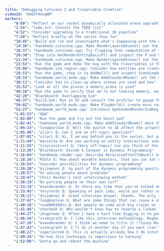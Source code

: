 ```yaml
---
title: "Debugging Cutscene Z and Traversable Creation"
videoId: "KAO3f4oaqWM"
markers:
    "0:09": "Reflect on our recent dynamically allocated arena upgrade"
    "2:54": "todo.txt: Consult the TODO list"
    "4:52": "Consider upgrading to a traditional 3D pipeline"
    "7:50": "Reflect briefly on the series thus far"
    "10:45": "Build and run and investigate what's happening with the cutscene"
    "14:36": "handmade_cutscene.cpp: Make RenderLayeredScene() set the FloorZ, run the game and step through the code"
    "16:37": "handmade_cutscene.cpp: Try flipping that computation of the FloorZ and run the game to see if that's the correct thing to do"
    "20:30": "Step into GetRenderEntityBasisP() and inspect the P and OffsetP"
    "21:34": "handmade_cutscene.cpp: Make RenderLayeredScene() set the OffsetP.z as well as the FloorZ, run the game and see that the cutscene has been restored"
    "23:53": "Run the game and demo the bug with the traversables in the initial creation phase"
    "25:00": "handmade_sim_region.cpp: Consider how entities are created and packed"
    "26:53": "Run the game, step in to AddWall() and inspect StandingOn"
    "28:15": "handmade_world_mode.cpp: Make AddStandardRoom() set the StandingOn.Entity.Ptr, run the game and see that all is fixed"
    "30:11": "Consider how to clean up where arenas are used and how"
    "35:53": "Look at all the places a memory_arena is used"
    "40:10": "Run the game to verify that we're not leaking memory, and leave the arena where it is"
    "42:20": "Blackboard: Overlapping Sim"
    "46:37": "build.bat: Run in O2 and consult the profiler to gauge the cost of the simulation"
    "50:02": "handmade_world_mode.cpp: Make PlayWorld() create more rooms, run the game and consider implementing a debug camera that shows multiple sim regions"
    "52:27": "handmade_world_mode.cpp: Introduce UpdateAndRenderSimRegion() to do some of the work of UpdateAndRenderWorld()"
    "1:01:52": "Q&A"
    "1:02:09": "Run the game and try out the boost pad"
    "1:02:41": "hadnmade_world_mode.cpp: Make AddStandardRoom() move the boosters down one tile, run the game and check it out"
    "1:04:33": "longboolean Q: Will the switch to 3D affect the artwork for Handmade Hero?"
    "1:05:48": "uliori Q: Can I ask an off-topic question?"
    "1:07:02": "uliori Q: Hi, I am way behind you in the series, but you talked about \"mixin\". I don’t know if you did this yet, but can you please explain it?"
    "1:11:44": "macielda Q: Are you working on entity interactions soon (like fire weapons vs ice monster, poisonous arrows and stuff like that)?"
    "1:11:55": "tinyconstruct Q: (Very off-topic) Can you think of the last time you took a dynamic programming approach to a problem (e.g. shortest edit distance, optimal BSTs, etc)? DP algorithms are allegedly a common interview topic, despite how silly that seems"
    "1:13:36": "Blackboard: Divide & Conquer vs Dynamic Programming"
    "1:16:04": "handmade_render.cpp: Describe RecursiveFrontToBack() as an example of dynamic programming"
    "1:18:26": "Miblo Q: How about movable boosters, that you can set up to chain-boost you?"
    "1:18:54": "Consider possibilities for dynamic programming"
    "1:20:28": "dsjimenez Q: So part of the dynamic programming question mentioned the coding interview. Do you do one for new hires?"
    "1:20:57": "On asking people about problems"
    "1:24:47": "Chris Hecker's tech interviewing method"
    "1:30:19": "On putting people on their own turf"
    "1:33:14": "mvandevander Q: Is there any time that you've talked about deep learning in depth? Also wondering if you've thought about it in terms of IF parsing problems"
    "1:33:45": "teryrords Q: Speaking of past jobs, would you rather see a job at a Java shop (industry experience) vs. a local college's faculty for High Performance Computing (academia)?"
    "1:36:11": "dsjimenez Q: Great interview answer, thanks. The only issue I've had with that is candidates who have no projects they're proud enough to really talk about, and I feel like I'm judging them unfairly for not having the same interest for programming outside of work / class"
    "1:37:42": "longboolean Q: What are some things that can cause a smart individual who has a good understanding of programming to not be productive, and what can be done to eliminate these causes?"
    "1:40:18": "roam00010011 Q: But people do come with big claims on their resume, you got to at least ask about pointer math if you're hiring a C expert"
    "1:41:46": "chochmah Q: Who wouldn't know how to reverse a linked list? You can do that on the spot"
    "1:44:37": "jkugelman Q: Often I have a hard time digging in to people's past projects because they throw out tons of acronyms, jargon, frameworks, etc., that I'm not familiar with. Maybe they've worked in a completely different industry, like medical or defense, and their work context is totally unfamiliar to me. How do you handle that?"
    "1:46:34": "sssmcgrath Q: I like this interview methodology. Maybe in a chat stream one day you could mock interview someone (me?) as a demonstration"
    "1:47:10": "mvandevander Q: I think we need to title it \"Casey Muratori's Enhanced Interview Techniques\""
    "1:47:43": "sssmcgrath Q: I'll do it another day if you want (can't tonight)!"
    "1:48:22": "superjercom Q: This is actually already how I do interviews. The problem is people tend to be totally blindsided by being asked about their own experience"
    "1:49:34": "On how this technique is impervious to hacking"
    "1:52:08": "Gotta go and reboot the machine"
---
```

